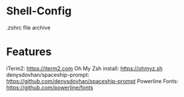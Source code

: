 # Shell-Config
.zshrc file archive

# Features
iTerm2: https://iterm2.com
Oh My Zsh install: https://ohmyz.sh
denysdovhan/spaceship-prompt: https://github.com/denysdovhan/spaceship-prompt
Powerline Fonts: https://github.com/powerline/fonts
